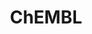 ---
layout: default
bigquery: https://console.cloud.google.com/bigquery?p=patents-public-data&d=ebi_chembl&page=dataset
citation: '"The ChEMBL database in 2017." Anna Gaulton, Anne Hersey, Michał Nowotka,
  A Patrícia Bento, Jon Chambers, David Mendez, Prudence Mutowo, Francis Atkinson,
  Louisa J Bellis, Elena Cibrián-Uhalte, Mark Davies, Nathan Dedman, Anneli Karlsson,
  María Paula Magariños, John P Overington, George Papadatos, Ines Smit, Andrew R
  Leach Nucleic acids Research (2017) 45 (Database Issue), D945-D954'
contributors: European Bioinformatics Institute
cost: None
description: ChEMBL Data is a manually curated database of small molecules used in
  drug discovery, including information about existing patented drugs.
documentation: 'schema: https://www.ebi.ac.uk/chembl/db_schema


  '
last_edit: 04/09/2022, 13:50:11
location: https://console.cloud.google.com/marketplace/product/google_patents_public_datasets/chembl
maintained_by: EMBL-EBI, an outstation of European Molecular Biology Laboratory
related_publications: '

  ChEMBL: towards direct deposition of bioassay data.


  Mendez D, Gaulton A, Bento AP, Chambers J, De Veij M, Félix E, Magariños MP, Mosquera
  JF, Mutowo P, Nowotka M, Gordillo-Marañón M, Hunter F, Junco L, Mugumbate G, Rodriguez-Lopez
  M, Atkinson F, Bosc N, Radoux CJ, Segura-Cabrera A, Hersey A, Leach AR.


  — Nucleic Acids Res. 2019; 47(D1):D930-D940. doi: 10.1093/nar/gky1075

  '
schema_fields:
- num_lipinski_ro5_violations
- mesh_heading
- pathway_key
- hba
- ref_type
- atc_code
- therapeutic_flag
- le
- domain_id
- molecule_type
- abstract
- canonical_smiles
- molsyn_id
- usan_stem
- alert_name
- formulation_id
- full_mwt
- trade_name
- previous_company
- assay_organism
- compound_key
- chembl_id
- stem
- variant_id
- pubmed_id
- cx_most_bpka
- level1_description
- synonyms
- qudt_units
- metref_id
- drug_record_id
- ref_id
- level4_description
- smarts
- syn_type
- acd_most_apka
- natural_product
- mw_freebase
- domain_name
- target_mapping
- normal_range_max
- component_type
- level4
- standard_value
- usan_year
- compd_id
- cl_lincs_id
- confidence
- name
- go_id
- updated_by
- assay_tissue
- cell_source_tissue
- mol_atc_id
- withdrawn_country
- warning_type
- assay_strain
- stem_class
- strength
- assay_param_id
- acd_logd
- withdrawn_reason
- pchembl_value
- helm_notation
- parameter_value
- qed_weighted
- assay_category
- aspect
- alert_id
- year
- subgroup
- full_molformula
- description
- route
- who_name
- mc_target_type
- efo_term
- activity_comment
- protein_class_desc
- bao_format
- mutation
- doc_type
- assay_subcellular_fraction
- enzyme_name
- disease_efficacy
- updated_on
- standard_units
- applicant_full_name
- prediction_method
- relationship_type
- hbd
- units
- pref_name
- inorganic_flag
- sei
- usan_substem
- ridx
- src_id
- comp_class_id
- tbl
- component_synonym
- active_ingredient
- nda_type
- tissue_id
- l1
- uo_units
- mw_monoisotopic
- definition
- usan_stem_id
- ref_url
- usan_stem_definition
- pathway_id
- warning_class
- assay_cell_type
- isoform
- sitecomp_id
- domain_type
- homologue
- binding_site_comment
- ad_type
- ddd_admr
- substrate_record_id
- relation
- confidence_score
- parent_id
- log_id
- patent_no
- cell_name
- comp_go_id
- aromatic_rings
- l7
- prodrug
- sequence_md5sum
- cellosaurus_id
- first_page
- bao_id
- biocomp_id
- compound_name
- met_conversion
- std_act_id
- targrel_id
- tid_fixed
- priority
- published_value
- drug_product_flag
- short_name
- relationship_desc
- cpd_str_alert_id
- ddd_comment
- mc_target_name
- result_flag
- volume
- parameter_type
- site_id
- delist_flag
- protein_class_synonym
- downgraded
- hba_lipinski
- action_type
- title
- cell_id
- hbd_lipinski
- alert_set_id
- dosage_form
- chebi_par_id
- withdrawn_year
- organism
- accession
- max_phase
- assay_source
- species_group_flag
- efo_id
- indication_class
- prod_pat_id
- level5
- cell_description
- annotation
- issue
- standard_upper_value
- l4
- site_name
- cx_logd
- molecular_species
- metabolite_record_id
- tax_id
- structure_type
- relationship
- patent_use_code
- mc_organism
- authors
- co_stem_id
- patent_id
- stat
- text_value
- assay_class_id
- source
- lle
- irac_code
- last_active
- hrac_class_id
- ass_cls_map_id
- target_desc
- patent_expire_date
- set_name
- topical
- record_id
- psa
- product_id
- activity_id
- src_compound_id
- acd_logp
- journal
- standard_inchi_key
- class_level
- mc_target_accession
- heavy_atoms
- toid
- mc_tax_id
- db_source
- approval_date
- selectivity_comment
- rgid
- level1
- ingredient
- activity_count
- l6
- warning_country
- published_type
- ro3_pass
- rtb
- orig_description
- cell_source_organism
- ddd_units
- mecref_id
- actsm_id
- alogp
- as_id
- level2_description
- site_residues
- oral
- active_molregno
- l3
- company
- research_stem
- published_units
- cell_ontology_id
- idx
- bto_id
- mechanism_comment
- mesh_id
- bei
- entity_type
- indref_id
- source_domain_id
- cx_most_apka
- standard_type
- innovator_company
- assay_type
- warning_description
- mol_hrac_id
- caloha_id
- l8
- frac_code
- drug_substance_flag
- type
- parent_go_id
- path
- clo_id
- published_relation
- level3
- parent_type
- max_phase_for_ind
- warning_year
- comments
- molecular_mechanism
- molfile
- db_version
- warning_id
- ddd_value
- enzyme_tid
- data_validity_comment
- compsyn_id
- warnref_id
- tid
- last_page
- oc_id
- targcomp_id
- ddd_id
- upper_value
- label
- creation_date
- met_comment
- mec_id
- assay_test_type
- assay_tax_id
- value
- direct_interaction
- drugind_id
- standard_inchi
- potential_duplicate
- black_box_warning
- version
- assay_desc
- mechanism_of_action
- cidx
- parent_molregno
- doc_id
- sequence
- level3_description
- curation_comment
- level2
- cell_source_tax_id
- domain_description
- doi
- component_id
- mol_frac_id
- first_in_class
- withdrawn_class
- ap_id
- assay_id
- standard_relation
- smid
- dosed_ingredient
- mol_irac_id
- standard_text_value
- end_position
- predbind_id
- l5
- l2
- aidx
- src_description
- chirality
- major_class
- normal_range_min
- curated_by
- standard_flag
- job_id
- protclasssyn_id
- frac_class_id
- num_alerts
- uberon_id
- bao_endpoint
- molregno
- hrac_code
- availability_type
- start_position
- entity_id
- irac_class_id
- protein_class_id
- country
- related_tid
- class_type
- cx_logp
- parenteral
- src_short_name
- publication_number
- target_type
- who_extra
- acd_most_bpka
- num_ro5_violations
- status
- met_id
- withdrawn_flag
- polymer_flag
- res_stem_id
- submission_date
- src_assay_id
- first_approval
shortname: chembl
tags:
- biotechnology
- health
- chemical
- bioinformatics
- medical
terms_of_use: CC BY-SA 3.0
title: ChEMBL
uuid: e232a192-965c-4ec9-904c-155b6dfe56c5
---